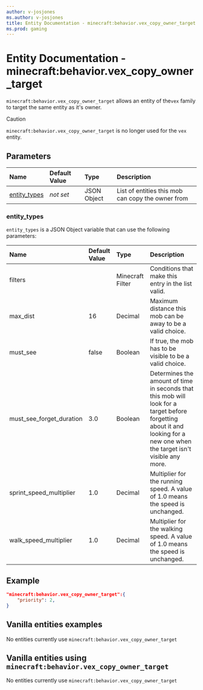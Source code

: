 ```yaml
---
author: v-josjones
ms.author: v-josjones
title: Entity Documentation - minecraft:behavior.vex_copy_owner_target
ms.prod: gaming
---
```


# Entity Documentation - minecraft:behavior.vex_copy_owner_target

`minecraft:behavior.vex_copy_owner_target` allows an entity of the`vex` family to target the same entity as it's owner.

> [!CAUTION]
> `minecraft:behavior.vex_copy_owner_target` is no longer used for the `vex` entity.

## Parameters

|Name |Default Value  |Type  |Description  |
|:----------|:----------|:----------|:----------|
|[entity_types](../Definitions/NestedTables/entity_types.md)|*not set* | JSON Object| List of entities this mob can copy the owner from|

### entity_types

`entity_types` is a JSON Object variable that can use the following parameters:

|Name |Default Value |Type |Description |
|:-----|:--------------|:-----|:------------|
|filters | |Minecraft Filter|Conditions that make this entry in the list valid. |
|max_dist |16 |Decimal |Maximum distance this mob can be away to be a valid choice. |
|must_see |false |Boolean |If true, the mob has to be visible to be a valid choice. |
|must_see_forget_duration |3.0 | Boolean |Determines the amount of time in seconds that this mob will look for a target before forgetting about it and looking for a new one when the target isn't visible any more. |
|sprint_speed_multiplier |1.0 |Decimal |Multiplier for the running speed. A value of 1.0 means the speed is unchanged. |
|walk_speed_multiplier |1.0 |Decimal |Multiplier for the walking speed. A value of 1.0 means the speed is unchanged. |

## Example

```json
"minecraft:behavior.vex_copy_owner_target":{
    "priority": 2,
}
```

## Vanilla entities examples

No entities currently use `minecraft:behavior.vex_copy_owner_target`

## Vanilla entities using `minecraft:behavior.vex_copy_owner_target`

No entities currently use `minecraft:behavior.vex_copy_owner_target`
